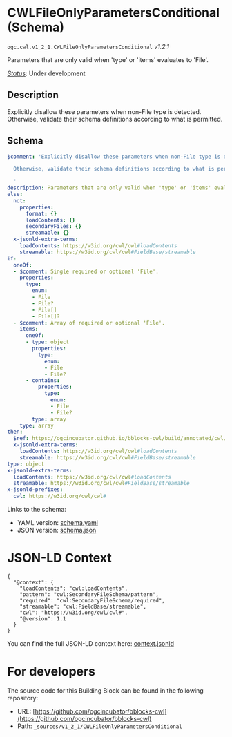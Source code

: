 
# CWLFileOnlyParametersConditional (Schema)

`ogc.cwl.v1_2_1.CWLFileOnlyParametersConditional` *v1.2.1*

Parameters that are only valid when 'type' or 'items' evaluates to 'File'.

[*Status*](http://www.opengis.net/def/status): Under development

## Description

Explicitly disallow these parameters when non-File type is detected.
Otherwise, validate their schema definitions according to what is permitted.

## Schema

```yaml
$comment: 'Explicitly disallow these parameters when non-File type is detected.

  Otherwise, validate their schema definitions according to what is permitted.

  '
description: Parameters that are only valid when 'type' or 'items' evaluates to 'File'.
else:
  not:
    properties:
      format: {}
      loadContents: {}
      secondaryFiles: {}
      streamable: {}
  x-jsonld-extra-terms:
    loadContents: https://w3id.org/cwl/cwl#loadContents
    streamable: https://w3id.org/cwl/cwl#FieldBase/streamable
if:
  oneOf:
  - $comment: Single required or optional 'File'.
    properties:
      type:
        enum:
        - File
        - File?
        - File[]
        - File[]?
  - $comment: Array of required or optional 'File'.
    items:
      oneOf:
      - type: object
        properties:
          type:
            enum:
            - File
            - File?
      - contains:
          properties:
            type:
              enum:
              - File
              - File?
        type: array
    type: array
then:
  $ref: https://ogcincubator.github.io/bblocks-cwl/build/annotated/cwl/v1_2_1/CWLFileOnlyParameters/schema.yaml
  x-jsonld-extra-terms:
    loadContents: https://w3id.org/cwl/cwl#loadContents
    streamable: https://w3id.org/cwl/cwl#FieldBase/streamable
type: object
x-jsonld-extra-terms:
  loadContents: https://w3id.org/cwl/cwl#loadContents
  streamable: https://w3id.org/cwl/cwl#FieldBase/streamable
x-jsonld-prefixes:
  cwl: https://w3id.org/cwl/cwl#

```

Links to the schema:

* YAML version: [schema.yaml](https://ogcincubator.github.io/bblocks-cwl/build/annotated/cwl/v1_2_1/CWLFileOnlyParametersConditional/schema.json)
* JSON version: [schema.json](https://ogcincubator.github.io/bblocks-cwl/build/annotated/cwl/v1_2_1/CWLFileOnlyParametersConditional/schema.yaml)


# JSON-LD Context

```jsonld
{
  "@context": {
    "loadContents": "cwl:loadContents",
    "pattern": "cwl:SecondaryFileSchema/pattern",
    "required": "cwl:SecondaryFileSchema/required",
    "streamable": "cwl:FieldBase/streamable",
    "cwl": "https://w3id.org/cwl/cwl#",
    "@version": 1.1
  }
}
```

You can find the full JSON-LD context here:
[context.jsonld](https://ogcincubator.github.io/bblocks-cwl/build/annotated/cwl/v1_2_1/CWLFileOnlyParametersConditional/context.jsonld)


# For developers

The source code for this Building Block can be found in the following repository:

* URL: [https://github.com/ogcincubator/bblocks-cwl](https://github.com/ogcincubator/bblocks-cwl)
* Path: `_sources/v1_2_1/CWLFileOnlyParametersConditional`

